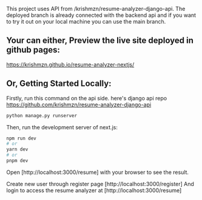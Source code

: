 This project uses API from /krishmzn/resume-analyzer-django-api. The deployed branch is already connected with the backend api and if you want to try it out on your local machine you can use the main branch.

## Your can either, Preview the live site deployed in github pages:
https://krishmzn.github.io/resume-analyzer-nextjs/

## Or, Getting Started Locally:

Firstly, run this command on the api side.
here's django api repo
https://github.com/krishmzn/resume-analyzer-django-api

```bash
python manage.py runserver
```

Then, run the development server of next.js:

```bash
npm run dev
# or
yarn dev
# or
pnpm dev
```

Open [http://localhost:3000/resume] with your browser to see the result.

Create new user through register page [http://localhost:3000/register]
And login to access the resume analyzer at [http://localhost:3000/resume]
